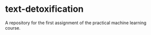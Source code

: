 # text-detoxification
A repository for the first assignment of the practical machine learning course.
